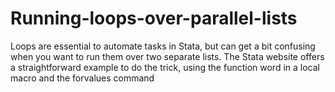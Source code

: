 # Running-loops-over-parallel-lists
Loops are essential to automate tasks in Stata, but can get a bit confusing when you want to run them over two separate lists. The Stata website offers a straightforward example to do the trick, using the function word in a local macro and the forvalues command
